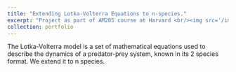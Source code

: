 ```yaml
---
title: "Extending Lotka-Volterra Equations to n-species."
excerpt: "Project as part of AM205 course at Harvard <br/><img src='/images/LV.png'>"
collection: portfolio
---
```


The Lotka-Volterra model is a set of mathematical equations used to describe the dynamics of a predator-prey system, known in its 2 species format. We extend it to n species.